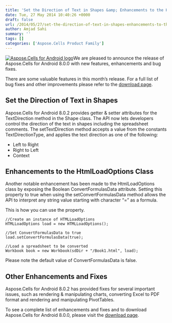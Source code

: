 ```yaml
---
title: 'Set the Direction of Text in Shapes &amp; Enhancements to the HtmlLoadOptions in Aspose.Cells for Android 8.0.0'
date: Tue, 27 May 2014 10:40:26 +0000
draft: false
url: /2014/05/27/set-the-direction-of-text-in-shapes-enhancements-to-the-htmlloadoptions-in-aspose.cells-for-android-8.0.0/
author: Amjad Sahi
summary: ''
tags: []
categories: ['Aspose.Cells Product Family']
---
```


[![Aspose.Cells for Android logo][1]](https://blog.aspose.com/wp-content/uploads/sites/2/2014/06/aspose-Cells-for-Android_100.png)We are pleased to announce the release of Aspose.Cells for Android 8.0.0 with new features, enhancements and bug fixes.

There are some valuable features in this month’s release. For a full list of bug fixes and other improvements please refer to the [download page][2].

## Set the Direction of Text in Shapes

Aspose.Cells for Android 8.0.2 provides getter & setter attributes for the TextDirection method in the Shape class. The API now lets developers control the direction of the text in shapes including the spreadsheet comments. The setTextDirection method accepts a value from the constants TextDirectionType, and applies the text direction as one of the following:

*   Left to Right
*   Right to Left
*   Context

## Enhancements to the HtmlLoadOptions Class

Another notable enhancement has been made to the HtmlLoadOptions class by exposing the Boolean ConvertFormulasData attribute. Setting this property to true when using the setConvertFormulasData method allows the API to interpret any string value starting with character “=” as a formula.

This is how you can use the property.

```
//Create an instance of HTMLLoadOptions
HTMLLoadOptions load = new HTMLLoadOptions();

//Set ConvertFormulasData to true
load.setConvertFormulasData(true);

//Load a spreadsheet to be converted
Workbook book = new Workbook(sdDir + "/Book1.html", load); 
```

Please note the default value of ConvertFormulasData is false.

## Other Enhancements and Fixes

Aspose.Cells for Android 8.0.2 has provided fixes for several important issues, such as rendering & manipulating charts, converting Excel to PDF format and rendering and manipulating PivotTables.

To see a complete list of enhancements and fixes and to download Aspose.Cells for Android 8.0.0, please visit the [download page][3].




[1]: https://blog.aspose.com/wp-content/uploads/sites/2/2014/06/aspose-Cells-for-Android_100.png "Aspose.Cells for Android logo"
[2]: http://www.aspose.com/community/files/74/android-components/aspose.cells-for-android/entry548060.aspx
[3]: http://www.aspose.com/community/files/74/android-components/aspose.cells-for-android/entry548060.aspx





